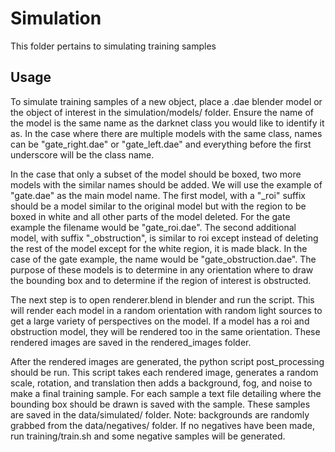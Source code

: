 # Simulation
This folder pertains to simulating training samples

## Usage
To simulate training samples of a new object, place a .dae blender model or the object of interest in the simulation/models/ folder. Ensure the name of the model is the same name as the darknet class you would like to identify it as. In the case where there are multiple models with the same class, names can be "gate_right.dae" or "gate_left.dae" and everything before the first underscore will be the class name.

In the case that only a subset of the model should be boxed, two more models with the similar names should be added. We will use the example of "gate.dae" as the main model name. The first model, with a "_roi" suffix should be a model similar to the original model but with the region to be boxed in white and all other parts of the model deleted. For the gate example the filename would be "gate_roi.dae". The second additional model, with suffix "_obstruction", is similar to roi except instead of deleting the rest of the model except for the white region, it is made black. In the case of the gate example, the name would be "gate_obstruction.dae". The purpose of these models is to determine in any orientation where to draw the bounding box and to determine if the region of interest is obstructed.

The next step is to open renderer.blend in blender and run the script. This will render each model in a random orientation with random light sources to get a large variety of perspectives on the model. If a model has a roi and obstruction model, they will be rendered too in the same orientation. These rendered images are saved in the rendered_images folder.

After the rendered images are generated, the python script post_processing should be run. This script takes each rendered image, generates a random scale, rotation, and translation then adds a background, fog, and noise to make a final training sample. For each sample a text file detailing where the bounding box should be drawn is saved with the sample. These samples are saved in the data/simulated/ folder. Note: backgrounds are randomly grabbed from the data/negatives/ folder. If no negatives have been made, run training/train.sh and some negative samples will be generated.